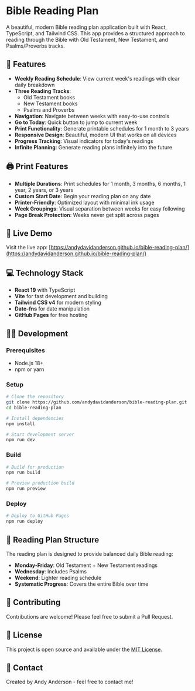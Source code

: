 # Bible Reading Plan

A beautiful, modern Bible reading plan application built with React, TypeScript, and Tailwind CSS. This app provides a structured approach to reading through the Bible with Old Testament, New Testament, and Psalms/Proverbs tracks.

## 🌟 Features

- **Weekly Reading Schedule**: View current week's readings with clear daily breakdown
- **Three Reading Tracks**: 
  - Old Testament books
  - New Testament books  
  - Psalms and Proverbs
- **Navigation**: Navigate between weeks with easy-to-use controls
- **Go to Today**: Quick button to jump to current week
- **Print Functionality**: Generate printable schedules for 1 month to 3 years
- **Responsive Design**: Beautiful, modern UI that works on all devices
- **Progress Tracking**: Visual indicators for today's readings
- **Infinite Planning**: Generate reading plans infinitely into the future

## 🖨️ Print Features

- **Multiple Durations**: Print schedules for 1 month, 3 months, 6 months, 1 year, 2 years, or 3 years
- **Custom Start Date**: Begin your reading plan on any date
- **Printer-Friendly**: Optimized layout with minimal ink usage
- **Week Groupings**: Visual separation between weeks for easy following
- **Page Break Protection**: Weeks never get split across pages

## 🚀 Live Demo

Visit the live app: [https://andydavidanderson.github.io/bible-reading-plan/](https://andydavidanderson.github.io/bible-reading-plan/)

## 💻 Technology Stack

- **React 19** with TypeScript
- **Vite** for fast development and building
- **Tailwind CSS v4** for modern styling
- **Date-fns** for date manipulation
- **GitHub Pages** for free hosting

## 🏃‍♂️ Development

### Prerequisites
- Node.js 18+ 
- npm or yarn

### Setup
```bash
# Clone the repository
git clone https://github.com/andydavidanderson/bible-reading-plan.git
cd bible-reading-plan

# Install dependencies
npm install

# Start development server
npm run dev
```

### Build
```bash
# Build for production
npm run build

# Preview production build
npm run preview
```

### Deploy
```bash
# Deploy to GitHub Pages
npm run deploy
```

## 📖 Reading Plan Structure

The reading plan is designed to provide balanced daily Bible reading:

- **Monday-Friday**: Old Testament + New Testament readings
- **Wednesday**: Includes Psalms
- **Weekend**: Lighter reading schedule
- **Systematic Progress**: Covers the entire Bible over time

## 🤝 Contributing

Contributions are welcome! Please feel free to submit a Pull Request.

## 📝 License

This project is open source and available under the [MIT License](LICENSE).

## 📧 Contact

Created by Andy Anderson - feel free to contact me!
